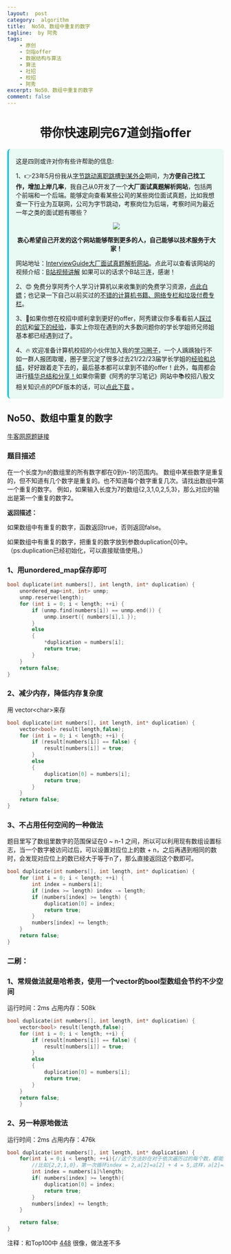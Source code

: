 ```yaml
---
layout:  post
category:  algorithm
title:  No50、数组中重复的数字
tagline:  by 阿秀
tags:
    - 原创
    - 剑指offer
    - 数据结构与算法
    - 算法
    - 社招
    - 校招
    - 阿秀
excerpt: No50、数组中重复的数字
comment: false
---
```


<h1 align="center">带你快速刷完67道剑指offer</h1>

<div style="border-color: #24C6DC;
            background-color: #e9f9f3;         
            margin: 1rem 0;
        padding: .25rem 1rem;
        border-left-width: .3rem;
        border-left-style: solid;
        border-radius: .5rem;
        color: inherit;">
  <p>这是四则或许对你有些许帮助的信息:</p>
  <p>1、👉23年5月份我从<a style="text-decoration: underline" href="https://mp.weixin.qq.com/s/zKItpGwIkHKK4g2aOlL2rA" target="_blank">字节跳动离职跳槽到某外企</a>期间，为<span style="font-weight:bold">方便自己找工作，增加上岸几率</span>，我自己从0开发了一个<span style="font-weight:bold">大厂面试真题解析网站</span>，包括两个前端和一个后端。能够定向查看某些公司的某些岗位面试真题，比如我想查一下行业为互联网，公司为字节跳动，考察岗位为后端，考察时间为最近一年之类的面试题有哪些？
<div align="center">
  <a  style="text-decoration: underline" href="https://top.interviewguide.cn/" target="_blank">  <img src="http://oss.interviewguide.cn/img/202308091638172.png" style="zoom:100%;" /></a>
<p style="font-weight:bold">衷心希望自己开发的这个网站能够帮到更多的人，自己能够以技术服务于大家！</p>
</div>网站地址：<a style="text-decoration: underline" href="https://top.interviewguide.cn/" target="_blank">InterviewGuide大厂面试真题解析网站</a>。点此可以查看该网站的视频介绍：<a style="text-decoration: underline" href="https://www.bilibili.com/video/BV1f94y1C7BL" target="_blank">B站视频讲解</a>   如果可以的话求个B站三连，感谢！
  </p> 
  <p>2、😍
    免费分享阿秀个人学习计算机以来收集到的免费学习资源，<a style="text-decoration: underline" href="/notes/07-resources/01-free/01-introduce.html" target="_blank">点此白嫖</a>；也记录一下自己以前买过的<a style="text-decoration: underline" href="/notes/07-resources/02-precious.html" target="_blank">不错的计算机书籍、网络专栏和垃圾付费专栏</a>。
  </p>
  <p>3、🚀如果你想在校招中顺利拿到更好的offer，阿秀建议你多看看前人<a style="text-decoration: underline" href="https://www.yuque.com/tuobaaxiu/httmmc/npg1k81zeq4wfpyz" target="_blank">踩过的坑</a>和<a style="text-decoration: underline"  target="_blank" href="https://www.yuque.com/tuobaaxiu/httmmc/gge9ppd0mbu2d3dp">留下的经验</a>，事实上你现在遇到的大多数问题你的学长学姐师兄师姐基本都已经遇到过了。
  </p>
  <p>4、🔥 欢迎准备计算机校招的小伙伴加入我的<a  style="text-decoration: underline" href="https://www.yuque.com/tuobaaxiu/httmmc/xg0otqvc17wfx4u9" target="_blank">学习圈子</a>，一个人踽踽独行不如一群人报团取暖，圈子里沉淀了很多过去21/22/23届学长学姐的<a  style="text-decoration: underline" href="https://www.yuque.com/tuobaaxiu/httmmc/gge9ppd0mbu2d3dp" target="_blank">经验和总结</a>，好好跟着走下去的，最后基本都可以拿到不错的offer！此外，每周都会进行<a  style="text-decoration: underline" href="https://www.yuque.com/tuobaaxiu/httmmc/npg1k81zeq4wfpyz" target="_blank">精华总结和分享！</a>如果你需要《阿秀的学习笔记》网站中📚︎校招八股文相关知识点的PDF版本的话，可以<a style="text-decoration: underline" href="https://www.yuque.com/tuobaaxiu/httmmc/qs0yn66apvkzw0ps" target="_blank">点此下载</a> 。</p>   </div>



## **No50、数组中重复的数字**

<font style="font-weight:normal; color:#4169E1;text-decoration:underline;" target="_blank">[牛客网原题链接](https://www.nowcoder.com/practice/623a5ac0ea5b4e5f95552655361ae0a8?tpId=13&&tqId=11203&rp=1&ru=/ta/coding-interviews&qru=/ta/coding-interviews/question-ranking)</font>

### **题目描述**

在一个长度为n的数组里的所有数字都在0到n-1的范围内。 数组中某些数字是重复的，但不知道有几个数字是重复的。也不知道每个数字重复几次。请找出数组中第一个重复的数字。 例如，如果输入长度为7的数组{2,3,1,0,2,5,3}，那么对应的输出是第一个重复的数字2。

**返回描述：**

如果数组中有重复的数字，函数返回true，否则返回false。

如果数组中有重复的数字，把重复的数字放到参数duplication[0]中。（ps:duplication已经初始化，可以直接赋值使用。）



### **1、用unordered_map保存即可**

~~~cpp
bool duplicate(int numbers[], int length, int* duplication) {
	unordered_map<int, int> unmp;
	unmp.reserve(length);
	for (int i = 0; i < length; ++i) {
		if (unmp.find(numbers[i]) == unmp.end()) {
			unmp.insert({ numbers[i],1 });
		}
		else
		{
			*duplication = numbers[i];
			return true;
		}
	}
	return false;
}
~~~



### **2、减少内存，降低内存复杂度**

用 vector\<char>来存 

~~~cpp
bool duplicate(int numbers[], int length, int* duplication) {
    vector<bool> result(length,false);
    for (int i = 0; i < length; ++i) {
        if (result[numbers[i]] == false) {
            result[numbers[i]] = true;
        }
        else
        {
            duplication[0] = numbers[i];
            return true;
        }
    }
    return false;
}
~~~



### **3、不占用任何空间的一种做法**

题目里写了数组里数字的范围保证在0 ~ n-1   之间，所以可以利用现有数组设置标志，当一个数字被访问过后，可以设置对应位上的数 +   n，之后再遇到相同的数时，会发现对应位上的数已经大于等于n了，那么直接返回这个数即可。  

~~~cpp
bool duplicate(int numbers[], int length, int* duplication) {
	for (int i = 0; i < length; ++i) {
		int index = numbers[i];
		if (index >= length) index -= length;
		if (numbers[index] >= length) {
			duplication[0] = index;
			return true;
		}
		numbers[index] += length;
	}
	return false;
}
~~~



### **二刷：**

### **1、常规做法就是哈希表，使用一个vector的bool型数组会节约不少空间**

运行时间：2ms  占用内存：508k

~~~cpp
bool duplicate(int numbers[], int length, int* duplication) {
    vector<bool> result(length,false);
    for (int i = 0; i < length; ++i) {
        if (result[numbers[i]] == false) {
            result[numbers[i]] = true;
        }
        else
        {
            duplication[0] = numbers[i];
            return true;
        }
    }
    return false;
    }
~~~



### **2、另一种原地做法**

运行时间：2ms  占用内存：476k

~~~cpp
bool duplicate(int numbers[], int length, int* duplication) {
    for(int i = 0;i < length; ++i){//这个方法妙在对于依次遍历过的每个数，都能在数组里记忆它出现过了。
        //比如{2,2,1,0}，第一次循环index = 2,a[2]=a[2] + 4 = 5,这样，a[2]=5 > 数组长度4,就说明2这个数字出现过了。
        int index = numbers[i]%length;
        if( numbers[index] >= length){
            duplication[0] = index;
            return true;
        }
        numbers[index] += length;
    }

    return false;
}
~~~

注释：和Top100中 [448](https://leetcode-cn.com/problems/find-all-numbers-disappeared-in-an-array/) 很像，做法差不多


<p id = "数组中重复的数字"></p>

